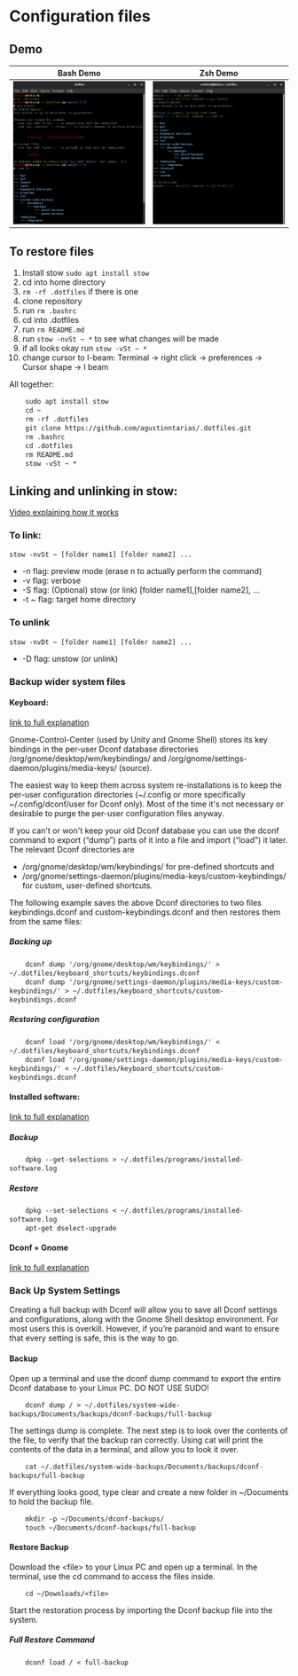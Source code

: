 # Configuration files

## Demo


Bash Demo                  |  Zsh Demo
:-------------------------:|:-------------------------:
![](images/bash-demo.png)   |  ![](images/ohmyzsh-demo.png)

## To restore files
1. Install stow `sudo apt install stow`
2. cd into home directory
3. `rm -rf .dotfiles` if there is one
4. clone repository
5. run `rm .bashrc`
6. cd into .dotfiles
7. run `rm README.md`
8. run `stow -nvSt ~ *` to see what changes will be made
9. if all looks okay run `stow -vSt ~ *`
10. change cursor to I-beam: Terminal -> right click -> preferences -> Cursor shape -> I beam

All together:
```
    sudo apt install stow
    cd ~
    rm -rf .dotfiles
    git clone https://github.com/agustinntarias/.dotfiles.git
    rm .bashrc
    cd .dotfiles
    rm README.md
    stow -vSt ~ *
```

## Linking and unlinking in stow:

[Video explaining how it works](https://www.youtube.com/watch?v=CFzEuBGPPPg)

### To link:

    stow -nvSt ~ [folder name1] [folder name2] ...

- -n flag: preview mode (erase n to actually perform the command)
- -v flag: verbose
- -S flag: (Optional) stow (or link) [folder name1],[folder name2], ...
- -t ~ flag: target home directory

### To unlink

    stow -nvDt ~ [folder name1] [folder name2] ...

- -D flag: unstow (or unlink)

### Backup wider system files

#### Keyboard:
[link to full explanation](https://askubuntu.com/questions/682513/how-to-backup-restore-system-custom-keyboard-shortcuts#844907)

Gnome-Control-Center (used by Unity and Gnome Shell) stores its key bindings in the per-user Dconf database directories /org/gnome/desktop/wm/keybindings/ and /org/gnome/settings-daemon/plugins/media-keys/ (source).

The easiest way to keep them across system re-installations is to keep the per-user configuration directories (~/.config or more specifically ~/.config/dconf/user for Dconf only). Most of the time it's not necessary or desirable to purge the per-user configuration files anyway.

If you can't or won't keep your old Dconf database you can use the dconf command to export (“dump”) parts of it into a file and import (“load”) it later. The relevant Dconf directories are

+ /org/gnome/desktop/wm/keybindings/ for pre-defined shortcuts and
+ /org/gnome/settings-daemon/plugins/media-keys/custom-keybindings/ for custom, user-defined shortcuts.

The following example saves the above Dconf directories to two files keybindings.dconf and custom-keybindings.dconf and then restores them from the same files:
  
##### Backing up

```
    dconf dump '/org/gnome/desktop/wm/keybindings/' > ~/.dotfiles/keyboard_shortcuts/keybindings.dconf
    dconf dump '/org/gnome/settings-daemon/plugins/media-keys/custom-keybindings/' > ~/.dotfiles/keyboard_shortcuts/custom-keybindings.dconf
```

##### Restoring configuration
```
    dconf load '/org/gnome/desktop/wm/keybindings/' < ~/.dotfiles/keyboard_shortcuts/keybindings.dconf
    dconf load '/org/gnome/settings-daemon/plugins/media-keys/custom-keybindings/' < ~/.dotfiles/keyboard_shortcuts/custom-keybindings.dconf
```

#### Installed software:
[link to full explanation](https://www.nixtutor.com/linux/keep-a-backup-of-installed-packages/)


##### Backup

```
	dpkg --get-selections > ~/.dotfiles/programs/installed-software.log
```

##### Restore

```
	dpkg --set-selections < ~/.dotfiles/programs/installed-software.log
	apt-get dselect-upgrade
```

#### Dconf + Gnome
[link to full explanation](https://www.addictivetips.com/ubuntu-linux-tips/back-up-the-gnome-shell-desktop-settings-linux/)


### Back Up System Settings

Creating a full backup with Dconf will allow you to save all Dconf settings and configurations, along with the Gnome Shell desktop environment. For most users this is overkill. However, if you’re paranoid and want to ensure that every setting is safe, this is the way to go.

#### Backup
Open up a terminal and use the dconf dump command to export the entire Dconf database to your Linux PC. DO NOT USE SUDO!

```
	dconf dump / > ~/.dotfiles/system-wide-backups/Documents/backups/dconf-backups/full-backup
```

The settings dump is complete. The next step is to look over the contents of the file, to verify that the backup ran correctly. Using cat will print the contents of the data in a terminal, and allow you to look it over.

```
	cat ~/.dotfiles/system-wide-backups/Documents/backups/dconf-backups/full-backup
```

If everything looks good, type clear and create a new folder in ~/Documents to hold the backup file. 

```
	mkdir -p ~/Documents/dconf-backups/
	touch ~/Documents/dconf-backups/full-backup 
```

#### Restore Backup


Download the \<file\> to your Linux PC and open up a terminal. In the terminal, use the cd command to access the files inside.

```
	cd ~/Downloads/<file>
```

Start the restoration process by importing the Dconf backup file into the system.

##### Full Restore Command

```
	dconf load / < full-backup
```
